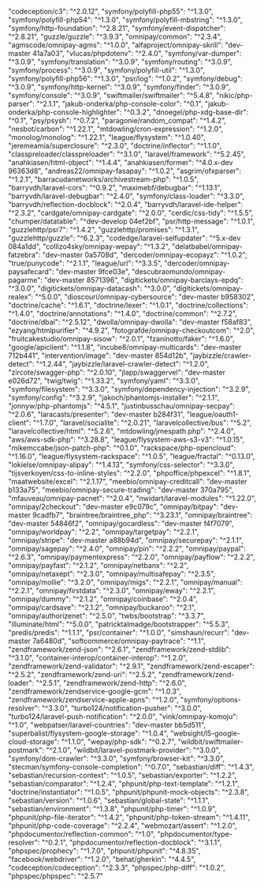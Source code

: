 "codeception/c3": "^2.0.12",
"symfony/polyfill-php55": "^1.3.0",
"symfony/polyfill-php54": "^1.3.0",
"symfony/polyfill-mbstring": "^1.3.0",
"symfony/http-foundation": "^2.8.21",
"symfony/event-dispatcher": "^2.8.21",
"guzzle/guzzle": "^3.9.3",
"omnipay/common": "^2.3.4",
"agmscode/omnipay-agms": "^1.0.0",
"alfaproject/omnipay-skrill": "dev-master 41a7a03",
"vlucas/phpdotenv": "^2.4.0",
"symfony/var-dumper": "^3.0.9",
"symfony/translation": "^3.0.9",
"symfony/routing": "^3.0.9",
"symfony/process": "^3.0.9",
"symfony/polyfill-util": "^1.3.0",
"symfony/polyfill-php56": "^1.3.0",
"psr/log": "^1.0.2",
"symfony/debug": "^3.0.9",
"symfony/http-kernel": "^3.0.9",
"symfony/finder": "^3.0.9",
"symfony/console": "^3.0.9",
"swiftmailer/swiftmailer": "^5.4.8",
"nikic/php-parser": "^2.1.1",
"jakub-onderka/php-console-color": "^0.1",
"jakub-onderka/php-console-highlighter": "^0.3.2",
"dnoegel/php-xdg-base-dir": "^0.1",
"psy/psysh": "^0.7.2",
"paragonie/random_compat": "^1.4.2",
"nesbot/carbon": "^1.22.1",
"mtdowling/cron-expression": "^1.2.0",
"monolog/monolog": "^1.22.1",
"league/flysystem": "^1.0.40",
"jeremeamia/superclosure": "^2.3.0",
"doctrine/inflector": "^1.1.0",
"classpreloader/classpreloader": "^3.1.0",
"laravel/framework": "^5.2.45",
"anahkiasen/html-object": "^1.4.4",
"anahkiasen/former": "^4.0.x-dev 96363d8",
"andreas22/omnipay-fasapay": "^1.0.2",
"asgrim/ofxparser": "^1.2.1",
"barracudanetworks/archivestream-php": "^1.0.5",
"barryvdh/laravel-cors": "^0.9.2",
"maximebf/debugbar": "^1.13.1",
"barryvdh/laravel-debugbar": "^2.4.0",
"symfony/class-loader": "^3.3.0",
"barryvdh/reflection-docblock": "^2.0.4",
"barryvdh/laravel-ide-helper": "^2.3.2",
"cardgate/omnipay-cardgate": "^2.0.0",
"cerdic/css-tidy": "^1.5.5",
"chumper/datatable": "^dev-develop 04ef2bf",
"psr/http-message": "^1.0.1",
"guzzlehttp/psr7": "^1.4.2",
"guzzlehttp/promises": "^1.3.1",
"guzzlehttp/guzzle": "^6.2.3",
"codedge/laravel-selfupdater": "^5.x-dev 084a1dd",
"collizo4sky/omnipay-wepay": "^1.3.2",
"delatbabel/omnipay-fatzebra": "dev-master 0a5708d",
"dercoder/omnipay-ecopayz": "^1.0.2",
"true/punycode": "^2.1.1",
"league/url": "^3.3.5",
"dercoder/omnipay-paysafecard": "dev-master 9fce03e",
"descubraomundo/omnipay-pagarme": "dev-master 8571396",
"digitickets/omnipay-barclays-epdq": "^3.0.0",
"digitickets/omnipay-datacash": "^3.0.0",
"digitickets/omnipay-realex": "^5.0.0",
"dioscouri/omnipay-cybersource": "dev-master b958302",
"doctrine/cache": "^1.6.1",
"doctrine/lexer": "^1.0.1",
"doctrine/collections": "^1.4.0",
"doctrine/annotations": "^1.4.0",
"doctrine/common": "^2.7.2",
"doctrine/dbal": "^2.5.12",
"dwolla/omnipay-dwolla": "dev-master f58af83",
"ezyang/htmlpurifier": "^4.9.2",
"fotografde/omnipay-checkoutcom": "^2.0",
"fruitcakestudio/omnipay-sisow": "^2.0.1",
"fzaninotto/faker": "^1.6.0",
"google/apiclient": "^1.1.8",
"incube8/omnipay-multicards": "dev-master 712b441",
"intervention/image": "dev-master 854d12b",
"jaybizzle/crawler-detect": "^1.2.44",
"jaybizzle/laravel-crawler-detect": "^1.2.0",
"zircote/swagger-php": "^2.0.10",
"jlapp/swaggervel": "dev-master e026d72",
"twig/twig": "^1.33.2",
"symfony/yaml": "^3.3.0",
"symfony/filesystem": "^3.3.0",
"symfony/dependency-injection": "^3.2.9",
"symfony/config": "^3.2.9",
"jakoch/phantomjs-installer": "^2.1.1",
"jonnyw/php-phantomjs": "^4.5.1",
"justinbusschau/omnipay-secpay": "^2.0.6",
"laracasts/presenter": "dev-master b284f31",
"league/oauth1-client": "^1.7.0",
"laravel/socialite": "^2.0.21",
"laravelcollective/bus": "^5.2",
"laravelcollective/html": "^5.2.6",
"mtdowling/jmespath.php": "^2.4.0",
"aws/aws-sdk-php": "^3.28.8",
"league/flysystem-aws-s3-v3": "^1.0.15",
"mikemccabe/json-patch-php": "^0.1.0",
"rackspace/php-opencloud": "^1.16.0",
"league/flysystem-rackspace": "^1.0.5",
"league/fractal": "^0.13.0",
"lokielse/omnipay-alipay": "^1.4.13",
"symfony/css-selector": "^3.3.0",
"tijsverkoyen/css-to-inline-styles": "^2.2.0",
"phpoffice/phpexcel": "^1.8.1",
"maatwebsite/excel": "^2.1.17",
"meebio/omnipay-creditcall": "dev-master b133a75",
"meebio/omnipay-secure-trading": "dev-master 370a795",
"mfauveau/omnipay-pacnet": "^2.0.4",
"nwidart/laravel-modules": "^1.22.0",
"omnipay/2checkout": "dev-master e9c079c",
"omnipay/bitpay": "dev-master 9cadfb7",
"braintree/braintree_php": "^3.23.1",
"omnipay/braintree": "dev-master 54846f2",
"omnipay/gocardless": "dev-master f4f7079",
"omnipay/worldpay": "^2.2",
"omnipay/targetpay": "^2.2.1",
"omnipay/stripe": "dev-master a88b94d",
"omnipay/securepay": "^2.1.1",
"omnipay/sagepay": "^2.4.0",
"omnipay/pin": "^2.2.2",
"omnipay/paypal": "^2.6.3",
"omnipay/paymentexpress": "^2.2.0",
"omnipay/payflow": "^2.2.2",
"omnipay/payfast": "^2.1.2",
"omnipay/netbanx": "^2.2",
"omnipay/netaxept": "^2.3.0",
"omnipay/multisafepay": "^2.3.5",
"omnipay/mollie": "^3.2.0",
"omnipay/migs": "^2.2.1",
"omnipay/manual": "^2.2.1",
"omnipay/firstdata": "^2.3.0",
"omnipay/eway": "^2.2.1",
"omnipay/dummy": "^2.1.2",
"omnipay/coinbase": "^2.0.4",
"omnipay/cardsave": "^2.1.2",
"omnipay/buckaroo": "^2.1",
"omnipay/authorizenet": "^2.5.0",
"twbs/bootstrap": "^3.3.7",
"illuminate/html": "^5.0.0",
"patricktalmadge/bootstrapper": "^5.5.3",
"predis/predis": "^1.1.1",
"psr/container": "^1.0.0",
"simshaun/recurr": "dev-master 7a6480d",
"softcommerce/omnipay-paytrace": "^1.1",
"zendframework/zend-json": "^2.6.1",
"zendframework/zend-stdlib": "^3.1.0",
"container-interop/container-interop": "^1.2.0",
"zendframework/zend-validator": "^2.9.1",
"zendframework/zend-escaper": "^2.5.2",
"zendframework/zend-uri": "^2.5.2",
"zendframework/zend-loader": "^2.5.1",
"zendframework/zend-http": "^2.6.0",
"zendframework/zendservice-google-gcm": "^1.0.3",
"zendframework/zendservice-apple-apns": "^1.2.0",
"symfony/options-resolver": "^3.3.0",
"turbo124/notification-pusher": "^3.0.0",
"turbo124/laravel-push-notification": "^2.0.0",
"vink/omnipay-komoju": "^1.0",
"webpatser/laravel-countries": "dev-master bb5d511",
"superbalist/flysystem-google-storage": "^1.0.4",
"websight/l5-google-cloud-storage": "^1.1.0",
"wepay/php-sdk": "^0.2.7",
"wildbit/swiftmailer-postmark": "^2.1.0",
"wildbit/laravel-postmark-provider": "^3.0.0",
"symfony/dom-crawler": "^3.3.0",
"symfony/browser-kit": "^3.3.0",
"stecman/symfony-console-completion": "^0.7.0",
"sebastian/diff": "^1.4.3",
"sebastian/recursion-context": "^1.0.5",
"sebastian/exporter": "^1.2.2",
"sebastian/comparator": "^1.2.4",
"phpunit/php-text-template": "^1.2.1",
"doctrine/instantiator": "^1.0.5",
"phpunit/phpunit-mock-objects": "^2.3.8",
"sebastian/version": "^1.0.6",
"sebastian/global-state": "^1.1.1",
"sebastian/environment": "^1.3.8",
"phpunit/php-timer": "^1.0.9",
"phpunit/php-file-iterator": "^1.4.2",
"phpunit/php-token-stream": "^1.4.11",
"phpunit/php-code-coverage": "^2.2.4",
"webmozart/assert": "^1.2.0",
"phpdocumentor/reflection-common": "^1.0",
"phpdocumentor/type-resolver": "^0.2.1",
"phpdocumentor/reflection-docblock": "^3.1.1",
"phpspec/prophecy": "^1.7.0",
"phpunit/phpunit": "^4.8.35",
"facebook/webdriver": "^1.2.0",
"behat/gherkin": "^4.4.5",
"codeception/codeception": "^2.3.3",
"phpspec/php-diff": "^1.0.2",
"phpspec/phpspec": "^2.5.7"